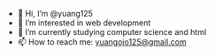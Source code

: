 - 👋 Hi, I’m @yuang125
- 👀 I’m interested in web development
- 🌱 I’m currently studying computer science and html
- 📫 How to reach me: yuangojo125@gmail.com

<!---
yuang125/yuang125 is a ✨ special ✨ repository because its `README.md` (this file) appears on your GitHub profile.
You can click the Preview link to take a look at your changes.
--->
